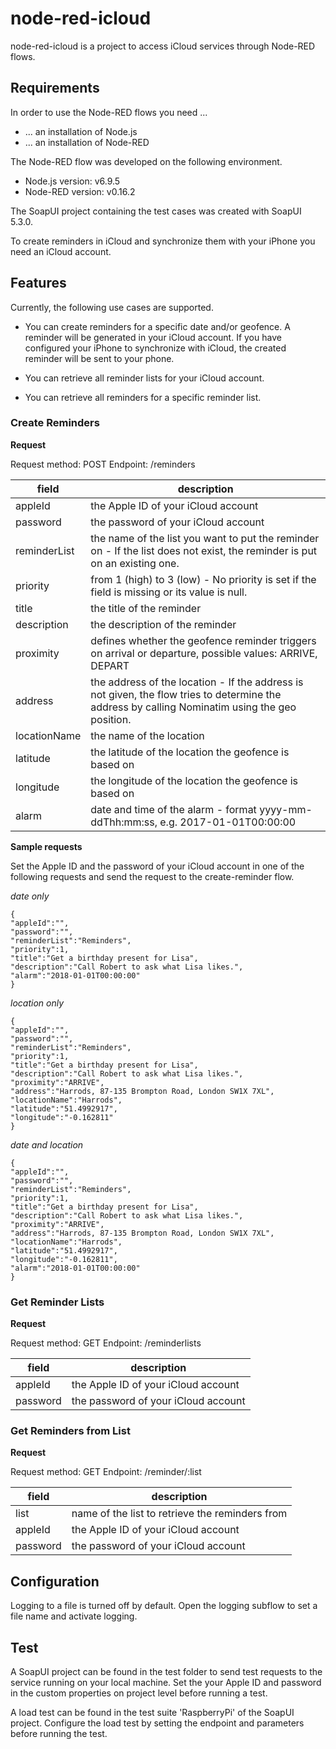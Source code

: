 # node-red-icloud

node-red-icloud is a project to access iCloud services through Node-RED flows.

## Requirements

In order to use the Node-RED flows you need ...

* ... an installation of Node.js
* ... an installation of Node-RED

The Node-RED flow was developed on the following environment.

* Node.js version: v6.9.5
* Node-RED version: v0.16.2

The SoapUI project containing the test cases was created with SoapUI 5.3.0.

To create reminders in iCloud and synchronize them with your iPhone you need an iCloud account.

## Features

Currently, the following use cases are supported.

* You can create reminders for a specific date and/or geofence. A reminder will be generated in your iCloud account. If you have configured your iPhone to synchronize with iCloud, the created reminder will be sent to your phone.

* You can retrieve all reminder lists for your iCloud account.

* You can retrieve all reminders for a specific reminder list.

### Create Reminders

**Request**

Request method: POST
Endpoint: /reminders

| field      | description |
| ---------- | ----------- |
|appleId|the Apple ID of your iCloud account|
|password|the password of your iCloud account|
|reminderList|the name of the list you want to put the reminder on - If the list does not exist, the reminder is put on an existing one.|
|priority|from 1 (high) to 3 (low) - No priority is set if the field is missing or its value is null.|
|title|the title of the reminder|
|description|the description of the reminder|
|proximity|defines whether the geofence reminder triggers on arrival or departure, possible values: ARRIVE, DEPART|
|address|the address of the location - If the address is not given, the flow tries to determine the address by calling Nominatim using the geo position.|,
|locationName|the name of the location|,
|latitude|the latitude of the location the geofence is based on|
|longitude|the longitude of the location the geofence is based on|
|alarm|date and time of the alarm - format yyyy-mm-ddThh:mm:ss, e.g. 2017-01-01T00:00:00|

**Sample requests**

Set the Apple ID and the password of your iCloud account in one of the following requests and send the request to the create-reminder flow.

*date only*

```
{
"appleId":"",
"password":"",
"reminderList":"Reminders",
"priority":1,
"title":"Get a birthday present for Lisa",
"description":"Call Robert to ask what Lisa likes.",
"alarm":"2018-01-01T00:00:00"
}
```

*location only*

```
{
"appleId":"",
"password":"",
"reminderList":"Reminders",
"priority":1,
"title":"Get a birthday present for Lisa",
"description":"Call Robert to ask what Lisa likes.",
"proximity":"ARRIVE",
"address":"Harrods, 87-135 Brompton Road, London SW1X 7XL",
"locationName":"Harrods",
"latitude":"51.4992917",
"longitude":"-0.162811"
}
```

*date and location*

```
{
"appleId":"",
"password":"",
"reminderList":"Reminders",
"priority":1,
"title":"Get a birthday present for Lisa",
"description":"Call Robert to ask what Lisa likes.",
"proximity":"ARRIVE",
"address":"Harrods, 87-135 Brompton Road, London SW1X 7XL",
"locationName":"Harrods",
"latitude":"51.4992917",
"longitude":"-0.162811",
"alarm":"2018-01-01T00:00:00"
}
```
### Get Reminder Lists

**Request**

Request method: GET
Endpoint: /reminderlists

| field      | description |
| ---------- | ----------- |
|appleId|the Apple ID of your iCloud account|
|password|the password of your iCloud account|

### Get Reminders from List

**Request**

Request method: GET
Endpoint: /reminder/:list

| field      | description |
| ---------- | ----------- |
|list|name of the list to retrieve the reminders from|
|appleId|the Apple ID of your iCloud account|
|password|the password of your iCloud account|

## Configuration

Logging to a file is turned off by default. Open the logging subflow to set a file name and activate logging. 

## Test

A SoapUI project can be found in the test folder to send test requests to the service running on your local machine. Set the your Apple ID and password in the custom properties on project level before running a test.

A load test can be found in the test suite 'RaspberryPi' of the SoapUI project. Configure the load test by setting the endpoint and parameters before running the test.